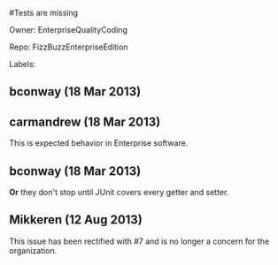 #Tests are missing

Owner: EnterpriseQualityCoding

Repo: FizzBuzzEnterpriseEdition

Labels: 

## bconway (18 Mar 2013)



## carmandrew (18 Mar 2013)

This is expected behavior in Enterprise software.


## bconway (18 Mar 2013)

**Or** they don't stop until JUnit covers every getter and setter.


## Mikkeren (12 Aug 2013)

This issue has been rectified with #7 and is no longer a concern for the organization.


